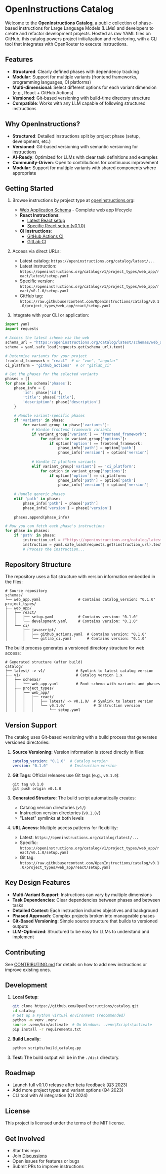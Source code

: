 # OpenInstructions Catalog

Welcome to the **OpenInstructions Catalog**, a public collection of phase-based instructions for Large Language Models (LLMs) and developers to create and refactor development projects. Hosted as raw YAML files on GitHub, this catalog powers project initialization and refactoring, with a CLI tool that integrates with OpenRouter to execute instructions.

## Features

- **Structured**: Clearly defined phases with dependency tracking
- **Modular**: Support for multiple variants (frontend frameworks, programming languages, CI platforms)
- **Multi-dimensional**: Select different options for each variant dimension (e.g., React + GitHub Actions)
- **Versioned**: Git-based versioning with build-time directory structure 
- **Compatible**: Works with any LLM capable of following structured instructions

## Why OpenInstructions?

- **Structured**: Detailed instructions split by project phase (setup, development, etc.)
- **Versioned**: Git-based versioning with semantic versioning for instructions
- **AI-Ready**: Optimized for LLMs with clear task definitions and examples
- **Community-Driven**: Open to contributions for continuous improvement
- **Modular**: Support for multiple variants with shared components where appropriate

## Getting Started

1. Browse instructions by project type at [openinstructions.org](https://openinstructions.org):
   - [Web Application Schema](https://openinstructions.org/catalog/v1/schemas/web_app.yaml) - Complete web app lifecycle
   - **React Instructions**:
     - [Latest React setup](https://openinstructions.org/catalog/v1/project_types/web_app/react/latest/setup.yaml)
     - [Specific React setup (v0.1.0)](https://openinstructions.org/catalog/v1/project_types/web_app/react/v0.1.0/setup.yaml)
   - **CI Instructions**:
     - [GitHub Actions CI](https://openinstructions.org/catalog/v1/project_types/web_app/ci/javascript/latest/github_actions.yaml)
     - [GitLab CI](https://openinstructions.org/catalog/v1/project_types/web_app/ci/javascript/latest/gitlab_ci.yaml)

2. Access via direct URLs:
   - Latest catalog: `https://openinstructions.org/catalog/latest/...`
   - Latest instruction: `https://openinstructions.org/catalog/v1/project_types/web_app/react/latest/setup.yaml`
   - Specific version: `https://openinstructions.org/catalog/v1/project_types/web_app/react/v0.1.0/setup.yaml`
   - GitHub tag: `https://raw.githubusercontent.com/OpenInstructions/catalog/v0.1.0/project_types/web_app/react/setup.yaml`

3. Integrate with your CLI or application:

```python
import yaml
import requests

# Access the latest schema via the web
schema_url = "https://openinstructions.org/catalog/latest/schemas/web_app.yaml"
schema = yaml.safe_load(requests.get(schema_url).text)

# Determine variants for your project
frontend_framework = "react"  # or "vue", "angular"
ci_platform = "github_actions"  # or "gitlab_ci"

# Get the phases for the selected variants
phases = []
for phase in schema['phases']:
    phase_info = {
        'id': phase['id'],
        'title': phase['title'],
        'description': phase['description']
    }
    
    # Handle variant-specific phases
    if 'variants' in phase:
        for variant_group in phase['variants']:
            # Handle frontend framework variants
            if variant_group['variant'] == 'frontend_framework':
                for option in variant_group['options']:
                    if option['option'] == frontend_framework:
                        phase_info['path'] = option['path']
                        phase_info['version'] = option['version']
            
            # Handle CI platform variants
            elif variant_group['variant'] == 'ci_platform':
                for option in variant_group['options']:
                    if option['option'] == ci_platform:
                        phase_info['path'] = option['path']
                        phase_info['version'] = option['version']
    
    # Handle generic phases
    elif 'path' in phase:
        phase_info['path'] = phase['path']
        phase_info['version'] = phase['version']
    
    phases.append(phase_info)

# Now you can fetch each phase's instructions
for phase in phases:
    if 'path' in phase:
        instruction_url = f"https://openinstructions.org/catalog/latest/{phase['path']}"
        instruction = yaml.safe_load(requests.get(instruction_url).text)
        # Process the instruction...
```

## Repository Structure

The repository uses a flat structure with version information embedded in the files:

```
# Source repository
schemas/
└── web_app.yaml                 # Contains catalog_version: "0.1.0"
project_types/
├── web_app/
│   ├── react/
│   │   ├── setup.yaml           # Contains version: "0.1.0"
│   │   └── development.yaml     # Contains version: "0.1.0"
│   └── ci/
│       ├── javascript/
│       │   ├── github_actions.yaml  # Contains version: "0.1.0"
│       │   └── gitlab_ci.yaml       # Contains version: "0.1.0"
```

The build process generates a versioned directory structure for web access:

```
# Generated structure (after build)
catalog/
├── latest/ -> v1/              # Symlink to latest catalog version
├── v1/                         # Catalog version 1.x
│   ├── schemas/
│   │   └── web_app.yaml        # Root schema with variants and phases
│   ├── project_types/
│   │   ├── web_app/
│   │   │   ├── react/
│   │   │   │   ├── latest/ -> v0.1.0/  # Symlink to latest version
│   │   │   │   └── v0.1.0/             # Instruction version
│   │   │   │       └── setup.yaml
```

## Version Support

The catalog uses Git-based versioning with a build process that generates versioned directories:

1. **Source Versioning**: Version information is stored directly in files:
   ```yaml
   catalog_version: "0.1.0"  # Catalog version
   version: "0.1.0"          # Instruction version
   ```

2. **Git Tags**: Official releases use Git tags (e.g., `v0.1.0`):
   ```
   git tag v0.1.0
   git push origin v0.1.0
   ```

3. **Generated Structure**: The build script automatically creates:
   - Catalog version directories (`v1/`)
   - Instruction version directories (`v0.1.0/`)
   - "Latest" symlinks at both levels

4. **URL Access**: Multiple access patterns for flexibility:
   - Latest: `https://openinstructions.org/catalog/latest/...`
   - Specific: `https://openinstructions.org/catalog/v1/project_types/web_app/react/v0.1.0/setup.yaml`
   - Git tag: `https://raw.githubusercontent.com/OpenInstructions/catalog/v0.1.0/project_types/web_app/react/setup.yaml`

## Key Design Features

- **Multi-Variant Support**: Instructions can vary by multiple dimensions
- **Task Dependencies**: Clear dependencies between phases and between tasks
- **Detailed Context**: Each instruction includes objectives and background
- **Phased Approach**: Complex projects broken into manageable phases
- **Git-Based Versioning**: Simple source structure that builds to versioned outputs
- **LLM-Optimized**: Structured to be easy for LLMs to understand and implement

## Contributing

See [CONTRIBUTING.md](./CONTRIBUTING.md) for details on how to add new instructions or improve existing ones.

## Development

1. **Local Setup**:
   ```bash
   git clone https://github.com/OpenInstructions/catalog.git
   cd catalog
   # Set up a Python virtual environment (recommended)
   python -m venv .venv
   source .venv/bin/activate  # On Windows: .venv\Scripts\activate
   pip install -r requirements.txt
   ```

2. **Build Locally**:
   ```bash
   python scripts/build_catalog.py
   ```

3. **Test**:
   The build output will be in the `./dist` directory.

## Roadmap
- Launch full v0.1.0 release after beta feedback (Q3 2023)
- Add more project types and variant options (Q4 2023)
- CLI tool with AI integration (Q1 2024)

## License

This project is licensed under the terms of the MIT license.

## Get Involved
- Star this repo
- Join [Discussions](https://github.com/OpenInstructions/catalog/discussions)
- Open issues for features or bugs
- Submit PRs to improve instructions 